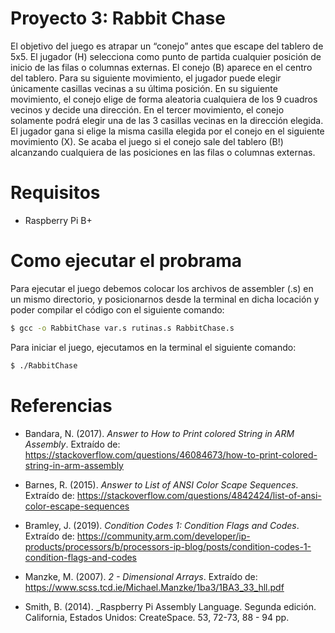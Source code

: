 # Proyecto 3: Rabbit Chase

El objetivo del juego es atrapar un “conejo” antes que escape del tablero de 5x5.  El jugador (H) selecciona como punto de partida cualquier posición de inicio de las 
filas o columnas externas. El conejo (B) aparece en el centro del tablero.  Para su siguiente movimiento, el jugador puede elegir únicamente casillas vecinas a su última 
posición.  En su siguiente movimiento, el conejo elige de forma aleatoria cualquiera de los 9 cuadros vecinos y decide una dirección. En el tercer movimiento, el conejo 
solamente podrá elegir una de las 3 casillas vecinas en la dirección elegida.  El jugador gana si elige la misma casilla elegida por el conejo en el siguiente movimiento 
(X). Se acaba el juego si el conejo sale del tablero (B!) alcanzando cualquiera de las posiciones en las filas o columnas externas.  

# Requisitos

* Raspberry Pi B+

# Como ejecutar el probrama

Para ejecutar el juego debemos colocar los archivos de assembler (.s) en un mismo directorio, y posicionarnos desde la terminal en dicha locación y poder compilar el código
con el siguiente comando:

```bash
$ gcc -o RabbitChase var.s rutinas.s RabbitChase.s  
```

Para iniciar el juego, ejecutamos en la terminal el siguiente comando:

```bash
$ ./RabbitChase
```



# Referencias

* Bandara, N. (2017). _Answer to How to Print colored String in ARM Assembly_. Extraído de: https://stackoverflow.com/questions/46084673/how-to-print-colored-string-in-arm-assembly

* Barnes, R. (2015). _Answer to List of ANSI Color Scape Sequences_. Extraído de: https://stackoverflow.com/questions/4842424/list-of-ansi-color-escape-sequences

* Bramley, J. (2019). _Condition Codes 1: Condition Flags and Codes_. Extraído de: https://community.arm.com/developer/ip-products/processors/b/processors-ip-blog/posts/condition-codes-1-condition-flags-and-codes

* Manzke, M. (2007). _2 - Dimensional Arrays_. Extraído de: https://www.scss.tcd.ie/Michael.Manzke/1ba3/1BA3_33_hll.pdf

* Smith, B. (2014). _Raspberry Pi Assembly Language. Segunda edición. California, Estados Unidos: CreateSpace. 53, 72-73, 88 - 94 pp.